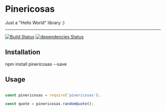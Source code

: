 # Pinericosas

Just a "Hello World" library :)

---

[![Build Status](https://travis-ci.org/xergioalex/pinericosas.svg?branch=master)](https://travis-ci.org/xergioalex/pinericosas)
[![dependencies Status](https://david-dm.org/xergioalex/pinericosas-xergioalex/status.svg)](https://david-dm.org/xergioalex/pinericosas-xergioalex)

## Installation

npm install pinericosas --save

## Usage

```javascript

const pinericosas = require('pinericosas');

const quote = pinericosas.randomQuote();

```